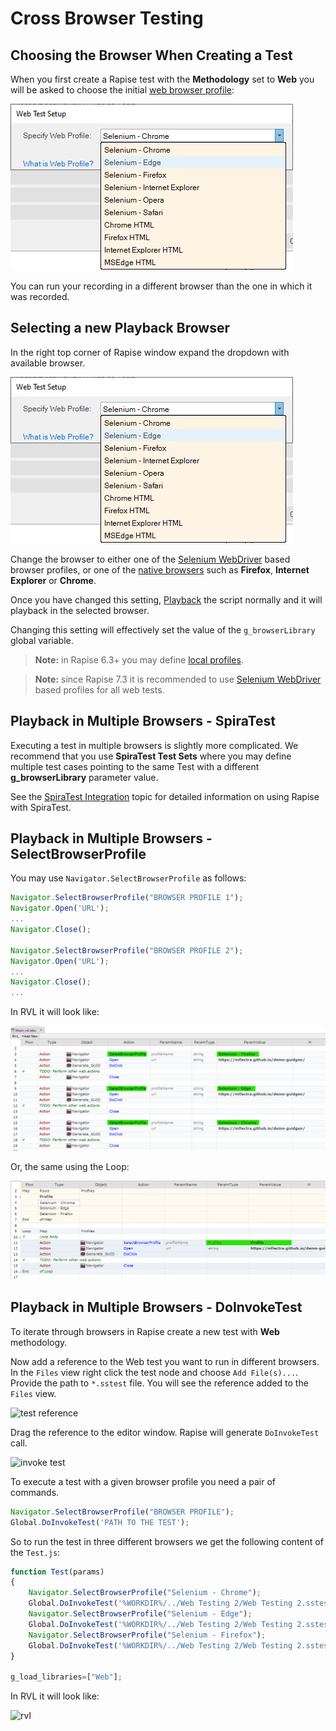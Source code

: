 # Cross Browser Testing

## Choosing the Browser When Creating a Test

When you first create a Rapise test with the **Methodology** set to **Web** you will be asked to choose the initial [web browser profile](browser_settings.md):

![new_test_browser_profile_select](./img/cross_browser_testing1.png)

You can run your recording in a different browser than the one in which it was recorded.

## Selecting a new Playback Browser

In the right top corner of Rapise window expand the dropdown with available browser.

![available browsers](./img/cross_browser_testing2.png)

Change the browser to either one of the [Selenium WebDriver](selenium_webdriver.md) based browser profiles, or one of the [native browsers](browser_settings.md) such as **Firefox**, **Internet Explorer** or **Chrome**.

Once you have changed this setting, [Playback](playback.md) the script normally and it will playback in the selected browser.

Changing this setting will effectively set the value of the `g_browserLibrary` global variable.

> **Note:** in Rapise 6.3+ you may define [local profiles](/Guide/browser_settings/#local-browser-profiles).

> **Note:** since Rapise 7.3 it is recommended to use [Selenium WebDriver](selenium_webdriver.md) based profiles for all web tests.

## Playback in Multiple Browsers - SpiraTest

Executing a test in multiple browsers is slightly more complicated. We recommend that you use **SpiraTest Test Sets** where you may define multiple test cases pointing to the same Test with a different **g_browserLibrary** parameter value.

See the [SpiraTest Integration](spiratest_integration.md) topic for detailed information on using Rapise with SpiraTest.

## Playback in Multiple Browsers - SelectBrowserProfile

You may use `Navigator.SelectBrowserProfile` as follows:

```javascript
Navigator.SelectBrowserProfile("BROWSER PROFILE 1");
Navigator.Open('URL');
...
Navigator.Close();

Navigator.SelectBrowserProfile("BROWSER PROFILE 2");
Navigator.Open('URL');
...
Navigator.Close();
...
```
In RVL it will look like:

![selectbrowserprofile](./img/cross_browser_testing_selectbrowserprofile.png)

Or, the same using the Loop:

![selectbrowserprofile loop](./img/cross_browser_testing_selectbrowserprofile_loop.png)


## Playback in Multiple Browsers - DoInvokeTest

To iterate through browsers in Rapise create a new test with **Web** methodology. 

Now add a reference to the Web test you want to run in different browsers. In the `Files` view right click the test node and choose `Add File(s)...`. Provide the path to `*.sstest` file. You will see the reference added to the `Files` view.

![test reference](./img/cross_browser_testing_testreference.png)

Drag the reference to the editor window. Rapise will generate `DoInvokeTest` call.

![invoke test](./img/cross_browser_testing_dragdroptest.png)

To execute a test with a given browser profile you need a pair of commands.

```javascript
Navigator.SelectBrowserProfile("BROWSER PROFILE");
Global.DoInvokeTest('PATH TO THE TEST');
```

So to run the test in three different browsers we get the following content of the `Test.js`:

```javascript
function Test(params)
{
	Navigator.SelectBrowserProfile("Selenium - Chrome");
	Global.DoInvokeTest('%WORKDIR%/../Web Testing 2/Web Testing 2.sstest');
	Navigator.SelectBrowserProfile("Selenium - Edge");
	Global.DoInvokeTest('%WORKDIR%/../Web Testing 2/Web Testing 2.sstest');
	Navigator.SelectBrowserProfile("Selenium - Firefox");
	Global.DoInvokeTest('%WORKDIR%/../Web Testing 2/Web Testing 2.sstest');
}

g_load_libraries=["Web"];
```

In RVL it will look like:

![rvl](./img/cross_browser_testing_rvl.png)
